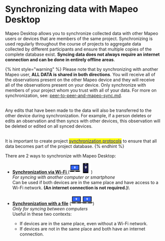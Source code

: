 # Synchronizing data with Mapeo Desktop

Mapeo Desktop allows you to synchronize collected data with other Mapeo users or devices that are members of the same project. Synchronizing is used regularly throughout the course of projects to aggregate data collected by different participants and ensure that multiple copies of the complete database exist. **Syncing data does not always require an internet connection and can be done in entirely offline areas**. &#x20;

{% hint style="warning" %}
Please note that by synchronizing with another Mapeo user, **ALL DATA is shared in both directions**. You will receive all of the observations present on the other Mapeo device and they will receive all of the observations present on your device. Only synchronize with members of your project whom you trust with all of your data. For more on synchronization, see: [peer-to-peer-and-mapeo-sync.md](../../overview/about-mapeo/peer-to-peer-and-mapeo-sync.md "mention").

\
Any edits that have been made to the data will also be transferred to the other device during synchronization. For example, if a person deletes or edits an observation and then syncs with other devices, this observation will be deleted or edited on all synced devices.&#x20;

\
It is important to create project [<mark style="color:blue;">synchronization protocols</mark>](../essentials-for-a-successful-mapeo-project/creating-user-protocols.md) to ensure that all data becomes part of the project database.&#x20;
{% endhint %}

There are 2 ways to synchronize with Mapeo Desktop:

* [**Synchronization via Wi-Fi** ](using-mapeo-desktop-to-manage-mapeo-mobile-data/syncing-data/synchronizing-via-wi-fi.md) (<img src="../../.gitbook/assets/laptop-Md-icon.png" alt="" data-size="line"><img src="../../.gitbook/assets/phone-Mm-icon.png" alt="" data-size="line">)\
  _For syncing with another computer or smartphone_\
  Can be used if both devices are in the same place and have access to a Wi-Fi network. **(An internet connection is not required.)**\

* [**Synchronization with a file**](using-mapeo-desktop-to-manage-mapeo-mobile-data/syncing-data/synchronizing-with-a-file.md) (<img src="../../.gitbook/assets/laptop-Md-icon.png" alt="" data-size="line"><img src="../../.gitbook/assets/laptop-Md-icon.png" alt="" data-size="line">)\
  _Only for syncing between computers_\
  Useful in these two contexts:&#x20;
  * If devices are in the same place, even without a Wi-Fi network.
  * If devices are not in the same place and both have an internet connection.
